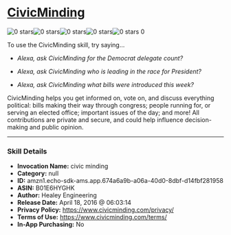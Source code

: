 # [CivicMinding](http://alexa.amazon.com/#skills/amzn1.echo-sdk-ams.app.674a6a9b-a06a-40d0-8dbf-d14fbf281958)
![0 stars](../../images/ic_star_border_black_18dp_1x.png)![0 stars](../../images/ic_star_border_black_18dp_1x.png)![0 stars](../../images/ic_star_border_black_18dp_1x.png)![0 stars](../../images/ic_star_border_black_18dp_1x.png)![0 stars](../../images/ic_star_border_black_18dp_1x.png) 0

To use the CivicMinding skill, try saying...

* *Alexa, ask CivicMinding for the Democrat delegate count?*

* *Alexa, ask CivicMinding who is leading in the race for President?*

* *Alexa, ask CivicMinding what bills were introduced this week?*

CivicMinding helps you get informed on, vote on, and discuss everything political: bills making their way through congress; people running for, or serving an elected office; important issues of the day; and more! All contributions are private and secure, and could help influence decision-making and public opinion.

***

### Skill Details

* **Invocation Name:** civic minding
* **Category:** null
* **ID:** amzn1.echo-sdk-ams.app.674a6a9b-a06a-40d0-8dbf-d14fbf281958
* **ASIN:** B01E6HYGHK
* **Author:** Healey Engineering
* **Release Date:** April 18, 2016 @ 06:03:14
* **Privacy Policy:** https://www.civicminding.com/privacy/
* **Terms of Use:** https://www.civicminding.com/terms/
* **In-App Purchasing:** No
